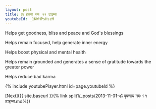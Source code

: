 ```yaml
---
layout: post
title: ॐ हथया नमः ११ टाइम्स
youtubeId: _1KWHPsHszM
---
```

 
 
Helps get goodness, bliss and peace and God's blessings
 
Helps remain focused, help generate inner energy 
 
Helps boost physical and mental health 
 
Helps remain grounded and generates a sense of gratitude towards the greater power 
 
Helps reduce bad karma
 
 
 
 


{% include youtubePlayer.html id=page.youtubeId %}
 
[Next]({{ site.baseurl }}{% link  split1/_posts/2013-11-01-ॐ वृषणाय नमः ११ टाइम्स.md%})
 
